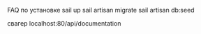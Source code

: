 FAQ по установке
sail up
sail artisan migrate
sail artisan db:seed

свагер
localhost:80/api/documentation 

